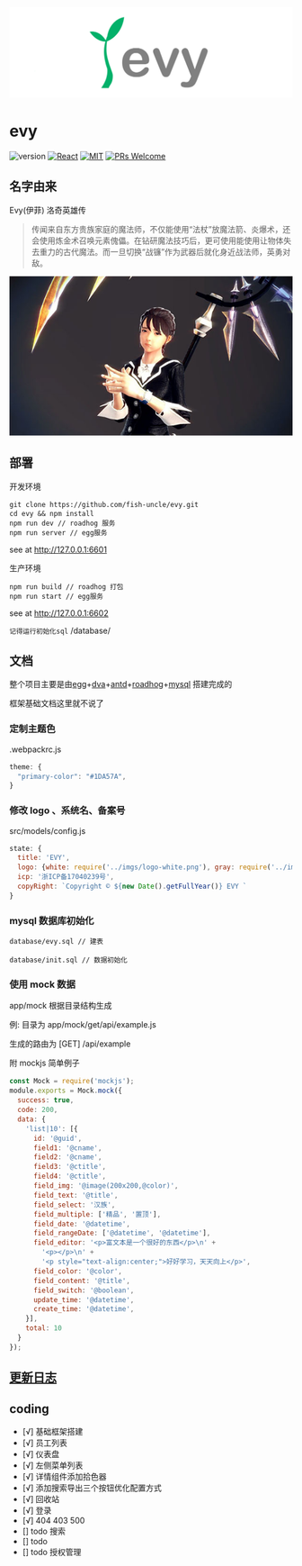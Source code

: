 ![Evy](src/imgs/logo-gray.png)
# evy

![version](https://img.shields.io/badge/version-v1.0.0-brightgreen.svg?style=flat-square) [![React](https://img.shields.io/badge/react-16.x.x-brightgreen.svg?style=flat-square)](https://github.com/facebook/react) [![MIT](https://img.shields.io/dub/l/vibe-d.svg?style=flat-square)](http://opensource.org/licenses/MIT) [![PRs Welcome](https://img.shields.io/badge/PRs-welcome-brightgreen.svg?style=flat-square)](https://reactjs.org/docs/how-to-contribute.html#your-first-pull-request)


## 名字由来
Evy(伊菲) 洛奇英雄传
> 传闻来自东方贵族家庭的魔法师，不仅能使用“法杖”放魔法箭、炎爆术，还会使用炼金术召唤元素傀儡。在钻研魔法技巧后，更可使用能使用让物体失去重力的古代魔法。而一旦切换“战镰”作为武器后就化身近战法师，英勇对敌。

![Evy](src/imgs/evy.jpg)

## 部署
开发环境
```
git clone https://github.com/fish-uncle/evy.git
cd evy && npm install
npm run dev // roadhog 服务
npm run server // egg服务
```
see at http://127.0.0.1:6601

生产环境
```
npm run build // roadhog 打包
npm run start // egg服务
```
see at http://127.0.0.1:6602

`记得运行初始化sql` /database/
## 文档
整个项目主要是由[egg](https://eggjs.org/zh-cn/)+[dva](https://dvajs.com/guide/)+[antd](https://ant.design/index-cn)+[roadhog](https://www.npmjs.com/package/roadhog)+[mysql](https://www.mysql.com/) 搭建完成的

框架基础文档这里就不说了

### 定制主题色
.webpackrc.js
```javascript
theme: {
  "primary-color": "#1DA57A",
}
```

### 修改 logo 、系统名、备案号
src/models/config.js
```javascript
state: {
  title: 'EVY',
  logo: {white: require('../imgs/logo-white.png'), gray: require('../imgs/logo-gray.png')},
  icp: '浙ICP备17040239号',
  copyRight: `Copyright © ${new Date().getFullYear()} EVY `
}
```
### mysql 数据库初始化
```
database/evy.sql // 建表

database/init.sql // 数据初始化
```

### 使用 mock 数据
app/mock
根据目录结构生成

例: 目录为 app/mock/get/api/example.js 

生成的路由为 [GET] /api/example

附 mockjs 简单例子
```javascript
const Mock = require('mockjs');
module.exports = Mock.mock({
  success: true,
  code: 200,
  data: {
    'list|10': [{
      id: '@guid',
      field1: '@cname',
      field2: '@cname',
      field3: '@ctitle',
      field4: '@ctitle',
      field_img: '@image(200x200,@color)',
      field_text: '@title',
      field_select: '汉族',
      field_multiple: ['精品', '置顶'],
      field_date: '@datetime',
      field_rangeDate: ['@datetime', '@datetime'],
      field_editor: '<p>富文本是一个很好的东西</p>\n' +
        '<p></p>\n' +
        '<p style="text-align:center;">好好学习，天天向上</p>',
      field_color: '@color',
      field_content: '@title',
      field_switch: '@boolean',
      update_time: '@datetime',
      create_time: '@datetime',
    }],
    total: 10
  }
});
```
## [更新日志](./CHANGELOG.md)

## coding
* [√] 基础框架搭建
* [√] 员工列表
* [√] 仪表盘
* [√] 左侧菜单列表
* [√] 详情组件添加拾色器
* [√] 添加搜索导出三个按钮优化配置方式
* [√] 回收站
* [√] 登录
* [√] 404 403 500
* [] todo 搜索
* [] todo 
* [] todo 授权管理
